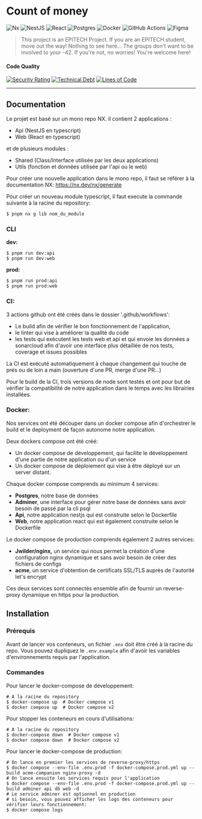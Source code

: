 # Count of money

![Nx](https://img.shields.io/badge/nx-143055?style=for-the-badge&logo=nx&logoColor=white)
![NestJS](https://img.shields.io/badge/nestjs-%23E0234E.svg?style=for-the-badge&logo=nestjs&logoColor=white)
![React](https://img.shields.io/badge/react-%2320232a.svg?style=for-the-badge&logo=react&logoColor=%2361DAFB)
![Postgres](https://img.shields.io/badge/postgres-%23316192.svg?style=for-the-badge&logo=postgresql&logoColor=white)
![Docker](https://img.shields.io/badge/docker-%230db7ed.svg?style=for-the-badge&logo=docker&logoColor=white)
![GitHub Actions](https://img.shields.io/badge/github%20actions-%232671E5.svg?style=for-the-badge&logo=githubactions&logoColor=white)
![Figma](https://img.shields.io/badge/figma-%23F24E1E.svg?style=for-the-badge&logo=figma&logoColor=white)


> This project is an EPITECH Project. If you are an EPITECH student, move out the way! Nothing to see here... The groups don't want to be involved to your -42.
> If you're not, no worries! You're welcome here!


#### Code Quality

[![Security Rating](https://sonarcloud.io/api/project_badges/measure?project=frnikho_count-of-money&metric=security_rating)](https://sonarcloud.io/summary/new_code?id=frnikho_count-of-money)
[![Technical Debt](https://sonarcloud.io/api/project_badges/measure?project=frnikho_count-of-money&metric=sqale_index)](https://sonarcloud.io/summary/new_code?id=frnikho_count-of-money)
[![Lines of Code](https://sonarcloud.io/api/project_badges/measure?project=frnikho_count-of-money&metric=ncloc)](https://sonarcloud.io/summary/new_code?id=frnikho_count-of-money)

****


## Documentation

Le projet est basé sur un mono repo NX. il contient 2 applications :
- Api (NestJS en typescript)
- Web (React en typescript)

et de plusieurs modules :

- Shared (Class/Interface utilisée par les deux applications)
- Utils (fonction et données utilisée par l'api ou le web)

Pour créer une nouvelle application dans le mono repo, il faut se référer à la documentation NX: https://nx.dev/nx/generate

Pour créer un nouveau module typescript, il faut execute la commande suivante à la racine du repository:

```shell
$ pnpm nx g lib nom_du_module
```

### CLI

**dev:**
```shell
$ pnpm run dev:api
$ pnpm run dev:web
```

**prod:**
```shell
$ pnpm run prod:api
$ pnpm run prod:web
```

### CI:

3 actions github ont été créés dans le dossier '.github/workflows':
- Le build afin de vérifier le bon fonctionnement de l'application,
- le linter qui vise à améliorer la qualité du code
- les tests qui exécutent les tests web et api et qui envoie les données a sonarcloud afin d'avoir une interface plus détaillée de nos tests, coverage et issues possibles

La CI est exécuté automatiquement à chaque changement qui touche de prés ou de loin a main (ouverture d'une PR, merge d'une PR...)

Pour le build de la CI, trois versions de node sont testés et ont pour but de vérifier la compatibilité de notre application dans le temps avec les librairies installées.


### Docker:

Nos services ont été découper dans un docker compose afin d'orchestrer le build et le deployment de façon autonome notre application.

Deux dockers compose ont été créé:

- Un docker compose de développement, qui facilite le développement d'une partie de notre application ou d'un service
- Un docker compose de déploiement qui vise à être déployé sur un server distant.

Chaque docker compose comprends au minimum 4 services:

- **Postgres**, notre base de données
- **Adminer**, une interface pour gérer notre base de données sans avoir besoin de passé par la cli psql
- **Api**, notre application nestjs qui est construite selon le Dockerfile
- **Web**, notre application react qui est également construite selon le Dockerfile

Le docker compose de production comprends également 2 autres services:

- **Jwilder/nginx,** un service qui nous permet la création d'une configuration nginx dynamique et sans avoir besoin de créer des fichiers de configs
- **acme**, un service d'obtention de certificats SSL/TLS auprès de l'autorité let's encrypt

Ces deux services sont connectés ensemble afin de fournir un reverse-proxy dynamique en https pour la production.

## Installation

### Prérequis

Avant de lancer vos conteneurs, un fichier `.env` doit être créé à la racine du repo. Vous pouvez dupliquez le `.env.example` afin d'avoir les variables d'environnements requis par l'application.

### Commandes

Pour lancer le docker-compose de développement:
```shell
# A la racine du repository
$ docker-compose up  # Docker compose v1
$ docker compose up  # Docker compose v2
```

Pour stopper les conteneurs en cours d'utilisations:
```shell
# A la racine du repository
$ docker-compose down  # Docker compose v1
$ docker compose down  # Docker compose v2
```

Pour lancer le docker-compose de production:
```shell
# On lance en premier les services de reverse-proxy/https
$ docker compose --env-file .env.prod -f docker-compose.prod.yml up --build acme-companion nginx-proxy -d
# On lance ensuite les services requis pour l'application
$ docker compose --env-file .env.prod -f docker-compose.prod.yml up --build adminer api db web -d
# Le service adminer est optionnel en production
# si besoin, vous pouvez afficher les logs des conteneurs pour vérifier leurs fonctionnement:
$ docker compose logs
```


